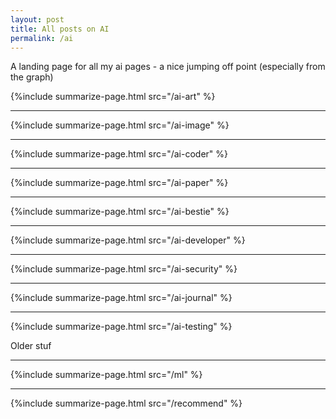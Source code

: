 ```yaml
---
layout: post
title: All posts on AI
permalink: /ai
---
```


A landing page for all my ai pages - a nice jumping off point (especially from the graph)

{%include summarize-page.html src="/ai-art" %}

---

{%include summarize-page.html src="/ai-image" %}

---

{%include summarize-page.html src="/ai-coder" %}

---

{%include summarize-page.html src="/ai-paper" %}

---

{%include summarize-page.html src="/ai-bestie" %}

---

{%include summarize-page.html src="/ai-developer" %}

---

{%include summarize-page.html src="/ai-security" %}

---

{%include summarize-page.html src="/ai-journal" %}

---

{%include summarize-page.html src="/ai-testing" %}

Older stuf

---

{%include summarize-page.html src="/ml" %}

---

{%include summarize-page.html src="/recommend" %}
